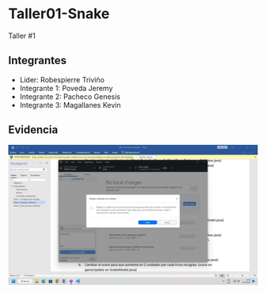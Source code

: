 # Taller01-Snake
Taller #1
## Integrantes
- Lider: Robespierre Triviño
- Integrante 1: Poveda Jeremy
- Integrante 2: Pacheco Genesis
- Integrante 3: Magallanes Kevin

## Evidencia
![Integrante 2](Integrante2%20evidencia.png)
